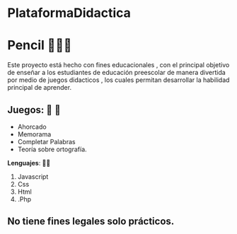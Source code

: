 # PlataformaDidactica
# Pencil 👩🏼‍🏫

Este proyecto está hecho con fines educacionales , con el principal objetivo de enseñar a los estudiantes de educación preescolar de manera divertida por medio de juegos didacticos , los cuales permitan desarrollar la habilidad principal de aprender. 

## Juegos: 👾 🤖
- Ahorcado
- Memorama
- Completar Palabras
- Teoría sobre ortografía.

**Lenguajes**:  👩‍💻
1. Javascript
3. Css
3. Html
4. .Php

## No tiene fines legales solo prácticos.
